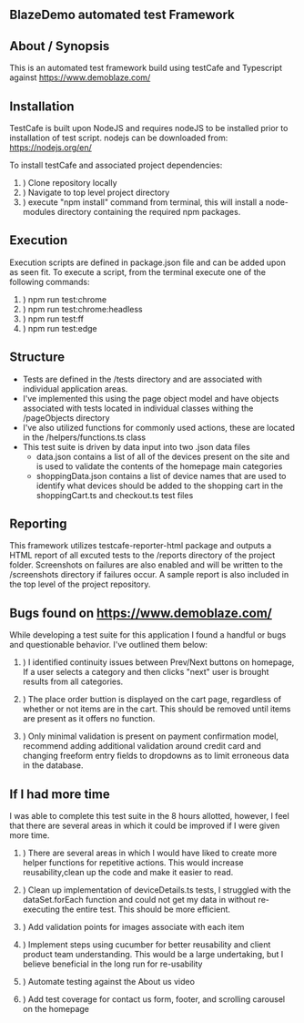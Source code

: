 ## BlazeDemo automated test Framework

## About / Synopsis
This is an automated test framework build using testCafe and Typescript against https://www.demoblaze.com/


## Installation
TestCafe is built upon NodeJS and requires nodeJS to be installed prior to installation of test script.  nodejs can be downloaded from:  https://nodejs.org/en/

To install testCafe and associated project dependencies:
1. ) Clone repository locally
2. ) Navigate to top level project directory
3. ) execute "npm install" command from terminal, this will install a node-modules directory containing the required npm packages.


## Execution
Execution scripts are defined in package.json file and can be added upon as seen fit.  To execute a script, from the terminal execute one of the following commands:

1. ) npm run test:chrome
2. ) npm run test:chrome:headless
3. ) npm run test:ff
4. ) npm run test:edge

## Structure
- Tests are defined in the /tests directory and are associated with individual application areas. 
- I've implemented this using the page object model and have objects associated with tests located in individual classes withing the /pageObjects directory
- I've also utilized functions for commonly used actions, these are located in the /helpers/functions.ts class
- This test suite is driven by data input into two .json data files
    - data.json contains a list of all of the devices present on the site and is used to validate the contents of the homepage main categories
    - shoppingData.json contains a list of device names that are used to identify what devices should be added to the shopping cart in the shoppingCart.ts and checkout.ts test files


## Reporting
This framework utilizes testcafe-reporter-html package and outputs a HTML report of all excuted tests to the /reports directory of the project folder.  Screenshots on failures are also enabled and will be written to the /screenshots directory if failures occur. A sample report is also included in the top level of the project repository.


## Bugs found on https://www.demoblaze.com/
While developing a test suite for this application I found a handful or bugs and questionable behavior.  I've outlined them below:

1. ) I identified continuity issues between Prev/Next buttons on homepage, If a user selects a category and then clicks "next" user is brought results from all categories.  

2. ) The place order buttion is displayed on the cart page, regardless of whether or not items are in the cart.  This should be removed until items are present as it offers no function.

3. ) Only minimal validation is present on payment confirmation model, recommend adding additional validation around credit card and changing freeform entry fields to dropdowns as to limit erroneous data in the database.


## If I had more time
I was able to complete this test suite in the 8 hours allotted, however, I feel that there are several areas in which it could be improved if I were given more time.  

1. ) There are several areas in which I would have liked to create more helper functions for repetitive actions.  This would increase reusability,clean up the code and make it easier to read.

2. ) Clean up implementation of deviceDetails.ts tests, I struggled with the dataSet.forEach function and could not get my data in without re-executing the entire test.  This should be more efficient.  

3. ) Add validation points for images associate with each item

4. ) Implement steps using cucumber for better reusability and client product team understanding. This would be a large undertaking, but I believe beneficial in the long run for re-usability

5. ) Automate testing against the About us video

6. ) Add test coverage for contact us form, footer, and scrolling carousel on the homepage
